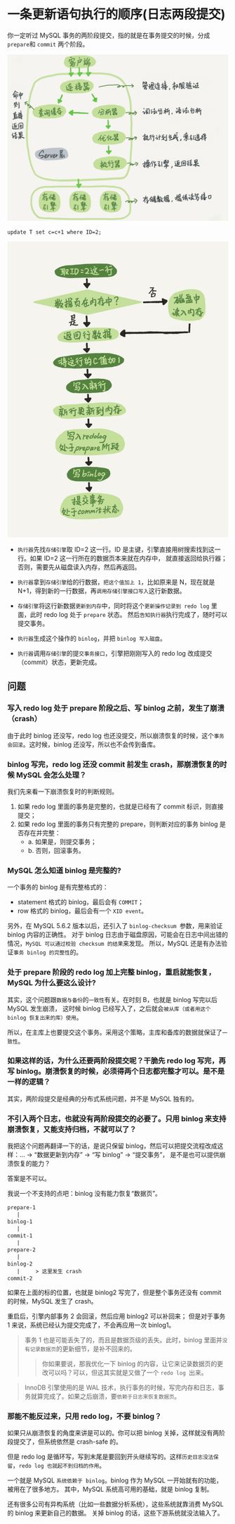 

# 一条更新语句执行的顺序(日志两段提交)

你一定听过 MySQL 事务的两阶段提交，指的就是在事务提交的时候，分成` prepare `和 `commit` 两个阶段。

![](../../images/mysql/mysql_server_666666.png)
```mysql
update T set c=c+1 where ID=2;
```

![](../../images/mysql/log/update_log.png)

- `执行器`先找`存储引擎`取 ID=2 这一行。ID 是主键，引擎直接用树搜索找到这一行。如果 ID=2 这一行所在的数据页本来就在内存中，
就直接返回给执行器；否则，需要先从磁盘读入内存，然后再返回。

- `执行器`拿到`存储引擎`给的行数据，`把这个值加上 1`，比如原来是 N，现在就是 N+1，得到新的一行数据，再`调用存储引擎接口写入`这行新数据。

- `存储引擎`将这行新数据`更新到内存`中，同时将这个`更新操作记录到 redo log` 里面，此时 redo log 处于 `prepare` 状态。
然后`告知执行器`执行完成了，随时可以提交事务。

- `执行器`生成这个操作的 `binlog`，并把 `binlog 写入磁盘`。

- `执行器`调用`存储引擎`的提`交事务接口`，引擎把刚刚写入的 redo log 改成提交（commit）状态，更新完成。


## 问题

### 写入 redo log 处于 prepare 阶段之后、写 binlog 之前，发生了崩溃（crash）

由于此时 binlog 还没写，redo log 也还没提交，所以崩溃恢复的时候，这个`事务会回滚`。这时候，binlog 还没写，所以也不会传到备库。

###  binlog 写完，redo log 还没 commit 前发生 crash，那崩溃恢复的时候 MySQL 会怎么处理？

我们先来看一下崩溃恢复时的判断规则。
1. 如果 redo log 里面的事务是完整的，也就是已经有了 commit 标识，则直接提交；
2. 如果 redo log 里面的事务只有完整的 prepare，则判断对应的事务 binlog 是否存在并完整：
   - a. 如果是，则提交事务；
   - b. 否则，回滚事务。

### MySQL 怎么知道 binlog 是完整的?

一个事务的 binlog 是有完整格式的：

- statement 格式的 binlog，最后会有 `COMMIT`；
- row 格式的 binlog，最后会有一个 `XID event`。

另外，在 MySQL 5.6.2 版本以后，还引入了 `binlog-checksum `参数，用来验证 binlog 内容的正确性。
对于 binlog 日志由于磁盘原因，可能会在日志中间出错的情况，`MySQL 可以通过校验 checksum 的结果`来发现。
所以，MySQL 还是有办法验证`事务 binlog 的完整性`的。


### 处于 prepare 阶段的 redo log 加上完整 binlog，重启就能恢复，MySQL 为什么要这么设计?

其实，这个问题跟`数据与备份`的`一致性`有关。在时刻 B，也就是 binlog 写完以后 MySQL 发生崩溃，
这时候 binlog 已经写入了，之后就会`被从库（或者用这个 binlog 恢复出来的库）使用`。

所以，在主库上也要提交这个事务。采用这个策略，主库和备库的数据就保证了`一致性`。

### 如果这样的话，为什么还要两阶段提交呢？干脆先 redo log 写完，再写 binlog。崩溃恢复的时候，必须得两个日志都完整才可以。是不是一样的逻辑？

其实，两阶段提交是经典的分布式系统问题，并不是 MySQL 独有的。

### 不引入两个日志，也就没有两阶段提交的必要了。只用 binlog 来支持崩溃恢复，又能支持归档，不就可以了？

我把这个问题再翻译一下的话，是说只保留 binlog，然后可以把提交流程改成这样：… -> “数据更新到内存” -> “写 binlog” -> “提交事务”，
是不是也可以提供崩溃恢复的能力？

答案是不可以。

我说一个不支持的点吧：binlog 没有能力恢复“数据页”。
```
prepare-1
   | 
binlog-1
   |
commit-1
   | 
prepare-2
   |
binlog-2
   |     > 这里发生 crash
commit-2

```
如果在上面的标的位置，也就是 binlog2 写完了，但是整个事务还没有 commit 的时候，MySQL 发生了 crash。

重启后，引擎内部事务 2 会回滚，然后应用 binlog2 可以补回来；
但是对于事务 1 来说，系统已经认为提交完成了，不会再应用一次 binlog1。
> 事务 1 也是可能丢失了的，而且是数据页级的丢失。此时，binlog 里面并`没有记录数据页`的更新细节，是补不回来的。
>> 你如果要说，那我优化一下 binlog 的内容，让它来记录数据页的更改可以吗？可以，但这其实就是又做了一个 `redo log `出来。

> InnoDB 引擎使用的是 WAL 技术，执行事务的时候，写完内存和日志，事务就算完成了。如果之后崩溃，要`依赖于日志来恢复数据页`。

### 那能不能反过来，只用 redo log，不要 binlog？

如果只从崩溃恢复的角度来讲是可以的。你可以把 binlog 关掉，这样就没有两阶段提交了，但系统依然是 crash-safe 的。


但是 redo log 是循环写，写到末尾是要回到开头继续写的。这样`历史日志没法保留`，`redo log 也就起不到归档的作用`。
  
一个就是 MySQL `系统依赖于 binlog`。binlog 作为 MySQL 一开始就有的功能，被用在了很多地方。
其中，MySQL 系统高可用的基础，就是 binlog 复制。
  
  还有很多公司有异构系统（比如一些数据分析系统），这些系统就靠消费 MySQL 的 binlog 来更新自己的数据。
关掉 binlog 的话，这些下游系统就没法输入了。
